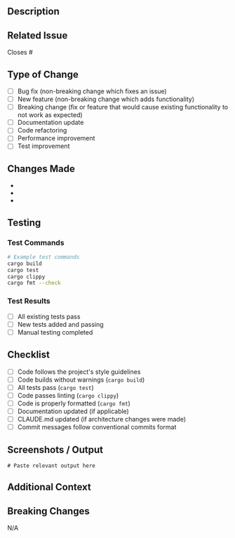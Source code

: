 ## Description

<!-- Provide a clear and concise description of what this PR does -->

## Related Issue

Closes #<!-- issue number -->

## Type of Change

<!-- Mark the relevant option with an 'x' -->

- [ ] Bug fix (non-breaking change which fixes an issue)
- [ ] New feature (non-breaking change which adds functionality)
- [ ] Breaking change (fix or feature that would cause existing functionality to not work as expected)
- [ ] Documentation update
- [ ] Code refactoring
- [ ] Performance improvement
- [ ] Test improvement

## Changes Made

<!-- List the key changes made in this PR -->

-
-
-

## Testing

<!-- Describe the tests you ran and how to reproduce them -->

### Test Commands

```bash
# Example test commands
cargo build
cargo test
cargo clippy
cargo fmt --check
```

### Test Results

- [ ] All existing tests pass
- [ ] New tests added and passing
- [ ] Manual testing completed

## Checklist

<!-- Mark completed items with an 'x' -->

- [ ] Code follows the project's style guidelines
- [ ] Code builds without warnings (`cargo build`)
- [ ] All tests pass (`cargo test`)
- [ ] Code passes linting (`cargo clippy`)
- [ ] Code is properly formatted (`cargo fmt`)
- [ ] Documentation updated (if applicable)
- [ ] CLAUDE.md updated (if architecture changes were made)
- [ ] Commit messages follow conventional commits format

## Screenshots / Output

<!-- If applicable, add screenshots or command output to demonstrate the changes -->

```
# Paste relevant output here
```

## Additional Context

<!-- Add any other context about the PR here -->

## Breaking Changes

<!-- If this PR includes breaking changes, describe them here and provide migration instructions -->

N/A
